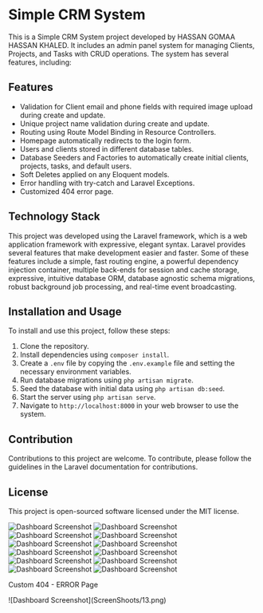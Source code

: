 # Simple CRM System

This is a Simple CRM System project developed by HASSAN GOMAA HASSAN KHALED. It includes an admin panel system for managing Clients, Projects, and Tasks with CRUD operations. The system has several features, including:

## Features

- Validation for Client email and phone fields with required image upload during create and update.
- Unique project name validation during create and update.
- Routing using Route Model Binding in Resource Controllers.
- Homepage automatically redirects to the login form.
- Users and clients stored in different database tables.
- Database Seeders and Factories to automatically create initial clients, projects, tasks, and default users.
- Soft Deletes applied on any Eloquent models.
- Error handling with try-catch and Laravel Exceptions.
- Customized 404 error page.

## Technology Stack

This project was developed using the Laravel framework, which is a web application framework with expressive, elegant syntax. Laravel provides several features that make development easier and faster. Some of these features include a simple, fast routing engine, a powerful dependency injection container, multiple back-ends for session and cache storage, expressive, intuitive database ORM, database agnostic schema migrations, robust background job processing, and real-time event broadcasting.

## Installation and Usage

To install and use this project, follow these steps:

1. Clone the repository.
2. Install dependencies using `composer install`.
3. Create a `.env` file by copying the `.env.example` file and setting the necessary environment variables.
4. Run database migrations using `php artisan migrate`.
5. Seed the database with initial data using `php artisan db:seed`.
6. Start the server using `php artisan serve`.
7. Navigate to `http://localhost:8000` in your web browser to use the system.

## Contribution

Contributions to this project are welcome. To contribute, please follow the guidelines in the Laravel documentation for contributions.

## License

This project is open-sourced software licensed under the MIT license.


![Dashboard Screenshot](ScreenShoots/1.png)
![Dashboard Screenshot](ScreenShoots/2.png)
![Dashboard Screenshot](ScreenShoots/3.png)
![Dashboard Screenshot](ScreenShoots/4.png)
![Dashboard Screenshot](ScreenShoots/5.png)
![Dashboard Screenshot](ScreenShoots/6.png)
![Dashboard Screenshot](ScreenShoots/7.png)
![Dashboard Screenshot](ScreenShoots/8.png)
![Dashboard Screenshot](ScreenShoots/9.png)
![Dashboard Screenshot](ScreenShoots/10.png)
![Dashboard Screenshot](ScreenShoots/11.png)
![Dashboard Screenshot](ScreenShoots/12.png)
<p> Custom 404 - ERROR Page </p>
![Dashboard Screenshot](ScreenShoots/13.png)
